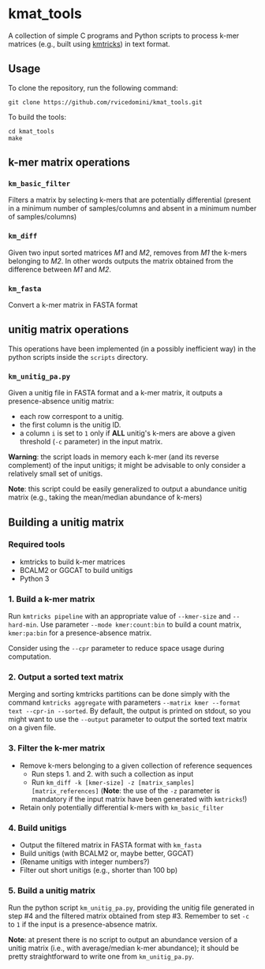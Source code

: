 # kmat_tools

A collection of simple C programs and Python scripts to process k-mer matrices (e.g., built using [kmtricks](https://github.com/tlemane/kmtricks)) in text format.

## Usage

To clone the repository, run the following command:
```
git clone https://github.com/rvicedomini/kmat_tools.git
```

To build the tools:
```
cd kmat_tools
make
```

## k-mer matrix operations

### `km_basic_filter`
Filters a matrix by selecting k-mers that are potentially differential (present in a minimum number of samples/columns and absent in a minimum number of samples/columns)

### `km_diff`
Given two input sorted matrices _M1_ and _M2_, removes from _M1_ the k-mers belonging to _M2_.
In other words outputs the matrix obtained from the difference between _M1_ and _M2_.

### `km_fasta`
Convert a k-mer matrix in FASTA format


## unitig matrix operations

This operations have been implemented (in a possibly inefficient way) in the python scripts inside the `scripts` directory.

### `km_unitig_pa.py`
Given a unitig file in FASTA format and a k-mer matrix, it outputs a presence-absence unitig matrix:
- each row correspont to a unitig.
- the first column is the unitig ID.
- a column `i` is set to `1` only if __ALL__ unitig's k-mers are above a given threshold (`-c` parameter) in the input matrix.

__Warning__: the script loads in memory each k-mer (and its reverse complement) of the input unitigs; it might be advisable to only consider a relatively small set of unitigs.

__Note__: this script could be easily generalized to output a abundance unitig matrix (e.g., taking the mean/median abundance of k-mers)


## Building a unitig matrix

### Required tools

* kmtricks to build k-mer matrices
* BCALM2 or GGCAT to build unitigs
* Python 3

### 1. Build a k-mer matrix

Run `kmtricks pipeline` with an appropriate value of `--kmer-size` and `--hard-min`. Use parameter `--mode kmer:count:bin` to build a count matrix, `kmer:pa:bin` for a presence-absence matrix. 

Consider using the `--cpr` parameter to reduce space usage during computation.

### 2. Output a sorted text matrix

Merging and sorting kmtricks partitions can be done simply with the command `kmtricks aggregate` with parameters `--matrix kmer --format text --cpr-in --sorted`. By default, the output is printed on stdout, so you might want to use the `--output` parameter to output the sorted text matrix on a given file.

### 3. Filter the k-mer matrix

* Remove k-mers belonging to a given collection of reference sequences
    + Run steps 1. and 2. with such a collection as input
    + Run `km_diff -k [kmer-size] -z [matrix_samples] [matrix_references]` (__Note__: the use of the `-z` parameter is mandatory if the input matrix have been generated with `kmtricks`!)
* Retain only potentially differential k-mers with `km_basic_filter`

### 4. Build unitigs

* Output the filtered matrix in FASTA format with `km_fasta`
* Build unitigs (with BCALM2 or, maybe better, GGCAT)
* (Rename unitigs with integer numbers?)
* Filter out short unitigs (e.g., shorter than 100 bp)

### 5. Build a unitig matrix

Run the python script `km_unitig_pa.py`, providing the unitig file generated in step #4 and the filtered matrix obtained from step #3.
Remember to set `-c` to `1` if the input is a presence-absence matrix.

__Note__: at present there is no script to output an abundance version of a unitig matrix (i.e., with average/median k-mer abundance); it should be pretty straightforward to write one from `km_unitig_pa.py`.
